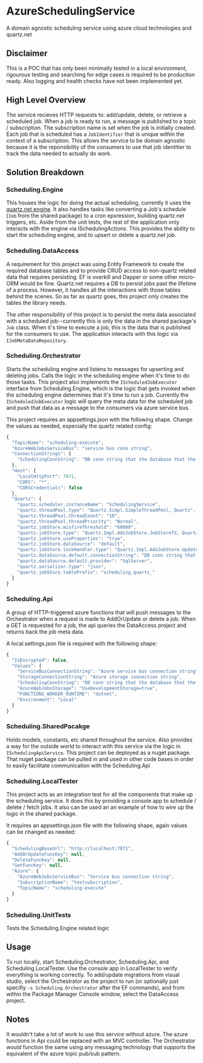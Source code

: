 # AzureSchedulingService
A domain agnostic scheduling service using azure cloud technologies and quartz.net

## Disclaimer
This is a POC that has only been minimally tested in a local environment, rigourous testing and searching for edge cases is required to be production ready. Also logging and health checks have not been implemented yet.

## High Level Overview
The service recieves HTTP requests to: add/update, delete, or retrieve a scheduled job. When a job is ready to run, a message is published to a topic / subscription. The subscription name is set when the job is initially created. Each job that is scheduled has a `JobIdentifier` that is unique within the context of a subscription. This allows the service to be domain agnostic because it is the reponsibility of the consumers to use that job identitier to track the data needed to actually do work.

## Solution Breakdown

### Scheduling.Engine
This houses the logic for doing the actual scheduling, currently it uses the [quartz.net engine](https://github.com/quartznet/quartznet). It also handles tasks like converting a Job's schedule (`Job` from the shared package) to a cron epxression, building quartz.net triggers, etc. Aside from the unit tests, the rest of the application only interacts with the engine via ISchedulingActions. This provides the ability to start the scheduling engine, and to upsert or delete a quartz.net job.

### Scheduling.DataAccess
A requirement for this project was using Entity Framework to create the required database tables and to provide CRUD access to non-quartz related data that requires persisting. EF is overkill and Dapper or some other micro-ORM would be fine. Quartz.net requires a DB to persist jobs past the lifetime of a process. However, it handles all the interactions with those tables behind the scenes. So as far as quartz goes, this project only creates the tables the library needs. 

The other responsibility of this project is to persist the meta data associated with a scheduled job--currently this is only the data in the shared package's `Job` class. When it's time to execute a job, this is the data that is published for the consumers to use. The application interacts with this logic via `IJobMetaDataRepository`.

### Scheduling.Orchestrator
Starts the scheduling engine and listens to messages for upserting and deleting jobs. Calls the logic in the scheduling engine when it's time to do those tasks. This project also implements the `IScheduledJobExecutor` interface from Scheduling.Engine, which is the logic that gets invoked when the scheduling engine determines that it's time to run a job. Currently the `IScheduledJobExecutor` logic will query the meta data for the scheduled job and push that data as a message to the consumers via azure service bus.

This project requires an appsettings.json with the following shape. Change the values as needed, especially the quartz related config:
```javascript
{
  "TopicName": "scheduling-execute",
  "AzureWebJobsServiceBus": "service bus conn string",
  "ConnectionStrings": {
    "SchedulingConnString": "DB conn string that the database that the data access logic uses"
  },
  "Host": {
    "LocalHttpPort": 7071,
    "CORS": "*",
    "CORSCredentials": false
  },
  "Quartz": {
    "quartz.scheduler.instanceName": "SchedulingService",
    "quartz.threadPool.type": "Quartz.Simpl.SimpleThreadPool, Quartz",
    "quartz.threadPool.threadCount": "10",
    "quartz.threadPool.threadPriority": "Normal",
    "quartz.jobStore.misfireThreshold": "60000",
    "quartz.jobStore.type": "Quartz.Impl.AdoJobStore.JobStoreTX, Quartz",
    "quartz.jobStore.useProperties": "true",
    "quartz.jobStore.dataSource": "default",
    "quartz.jobStore.lockHandler.type": "Quartz.Impl.AdoJobStore.UpdateLockRowSemaphore, Quartz",
    "quartz.dataSource.default.connectionString": "DB conn string that the database that the data access logic uses",
    "quartz.dataSource.default.provider": "SqlServer",
    "quartz.serializer.type": "json",
    "quartz.jobStore.tablePrefix": "scheduling.quartz_"
  }
}
```
### Scheduling.Api
A group of HTTP-triggered azure functions that will push messages to the Orchestrator when a request is made to AddOrUpdate or delete a job. When a GET is requested for a job, the api queries the DataAccess project and returns back the job meta data.

A local.settings.json file is required with the following shape:
```javascript
{
  "IsEncrypted": false,
  "Values": {
    "ServiceBusConnectionString": "Azure service bus connection string",
    "StorageConnectionString": "Azure storage connection string",
    "SchedulingConnString": "DB conn string that the database that the data access logic uses",
    "AzureWebJobsStorage": "UseDevelopmentStorage=true",
    "FUNCTIONS_WORKER_RUNTIME": "dotnet",
    "Environment": "Local"
  }
}
```

### Scheduling.SharedPacakge
Holds models, constants, etc shared throughout the service. Also provides a way for the outside world to interact with this service via the logic in `ISchedulingApiService`. This project can be deployed as a nuget package. That nuget package can be pulled in and used in other code bases in order to easily facilitate communication with the Scheduling.Api

### Scheduling.LocalTester
This project acts as an integration test for all the components that make up the scheduling service. It does this by providing a console app to schedule / delete / fetch jobs. It also can be used an an example of how to wire up the logic in the shared package.

It requires an appsettings.json file with the following shape, again values can be changed as needed:

```javascript
{
  "SchedulingBaseUrl": "http://localhost:7071",
  "AddOrUpdateFuncKey": null, 
  "DeleteFuncKey": null,
  "GetFuncKey": null,
  "Azure": {
    "AzureWebJobsServiceBus": "Service bus connection string",
    "SubscriptionName": "testsubscription",
    "TopicName": "scheduling-execute"
  }
}
```

### Scheduling.UnitTests
Tests the Scheduling.Engine related logic

## Usage
To run locally, start Scheduling.Orchestrator, Scheduling.Api, and Scheduling.LocalTester. Use the console app in LocalTester to verify everything is working correctly. To add/update migrations from visual studio, select the Orchestrator as the project to run (or optionally just specifiy `-s Scheduling.Orchestrator` after the EF commands), and from within the Package Manager Console window, select the DataAccess project.

## Notes
It wouldn't take a lot of work to use this service without azure. The azure functions in Api could be replaced with an MVC controller. The Orchestrator would function the same using any messaging technology that supports the equivalent of the azure topic pub/sub pattern.
